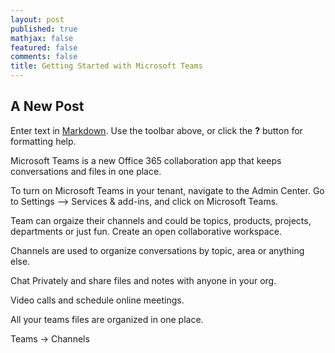 ```yaml
---
layout: post
published: true
mathjax: false
featured: false
comments: false
title: Getting Started with Microsoft Teams
---
```

## A New Post

Enter text in [Markdown](http://daringfireball.net/projects/markdown/). Use the toolbar above, or click the **?** button for formatting help.

Microsoft Teams is a new Office 365 collaboration app that keeps conversations and files in one place. 

To turn on Microsoft Teams in your tenant, navigate to the Admin Center. Go to Settings –> Services & add-ins, and click on Microsoft Teams.
 

Team can orgaize their channels and could be topics, products, projects, departments or just fun.
Create an open collaborative workspace. 

Channels are used to organize conversations by topic, area or anything else.

Chat Privately and share files and notes with anyone in your org.

Video calls and schedule online meetings.

All your teams files are organized in one place.

Teams -> Channels
